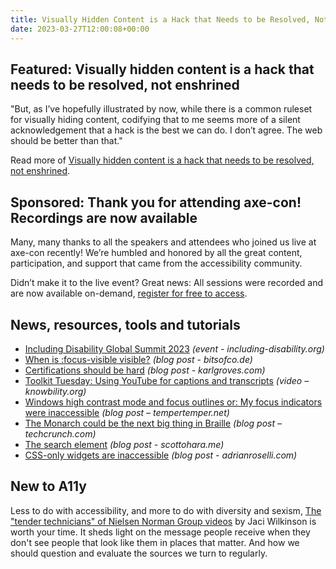 ```yaml
---
title: Visually Hidden Content is a Hack that Needs to be Resolved, Not Enshrined
date: 2023-03-27T12:00:08+00:00
---
```


## Featured: Visually hidden content is a hack that needs to be resolved, not enshrined

"But, as I’ve hopefully illustrated by now, while there is a common ruleset for visually hiding content, codifying that to me seems more of a silent acknowledgement that a hack is the best we can do. I don’t agree. The web should be better than that."

Read more of [Visually hidden content is a hack that needs to be resolved, not enshrined](https://www.scottohara.me/blog/2023/03/21/visually-hidden-hack.html).

## Sponsored: Thank you for attending axe-con! Recordings are now available

Many, many thanks to all the speakers and attendees who joined us live at axe-con recently! We’re humbled and honored by all the great content, participation, and support that came from the accessibility community.

Didn’t make it to the live event? Great news: All sessions were recorded and are now available on-demand, [register for free to access](https://hubs.li/Q01yHvyF0).

## News, resources, tools and tutorials

- [Including Disability Global Summit 2023](https://including-disability.org) *(event - including-disability.org)*
- [When is :focus-visible visible?](https://bitsofco.de/when-is-focus-visible-visible/) *(blog post - bitsofco.de)*
- [Certifications should be hard](https://karlgroves.com/certifications-should-be-hard/) *(blog post - karlgroves.com)*
- [Toolkit Tuesday: Using YouTube for captions and transcripts](https://knowbility.org/blog/2023/toolkit-tuesday-using-youtube-for-captions-and-transcripts) *(video – knowbility.org)*
- [Windows high contrast mode and focus outlines or: My focus indicators were inaccessible](https://www.tempertemper.net/blog/windows-high-contrast-mode-and-focus-outlines) *(blog post – tempertemper.net)*
- [The Monarch could be the next big thing in Braille](https://techcrunch.com/2023/03/17/the-monarch-could-be-the-next-big-thing-in-braille/) *(blog post – techcrunch.com)*
- [The search element](https://www.scottohara.me/blog/2023/03/24/search-element.html) *(blog post - scottohara.me)*
- [CSS-only widgets are inaccessible](https://adrianroselli.com/2023/03/css-only-widgets-are-inaccessible.html) *(blog post - adrianroselli.com)*

## New to A11y

Less to do with accessibility, and more to do with diversity and sexism, [The "tender technicians" of Nielsen Norman Group videos](https://journals.publishing.umich.edu/weaveux/article/id/2131/) by Jaci Wilkinson is worth your time. It sheds light on the message people receive when they don't see people that look like them in places that matter. And how we should question and evaluate the sources we turn to regularly.
